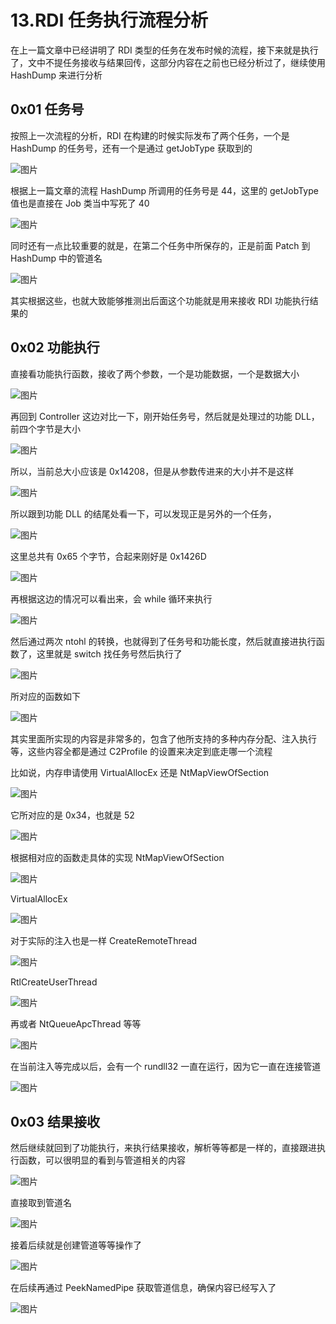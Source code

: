 # 13.RDI 任务执行流程分析

在上一篇文章中已经讲明了 RDI 类型的任务在发布时候的流程，接下来就是执行了，文中不提任务接收与结果回传，这部分内容在之前也已经分析过了，继续使用 HashDump 来进行分析

## 0x01 任务号

按照上一次流程的分析，RDI 在构建的时候实际发布了两个任务，一个是 HashDump 的任务号，还有一个是通过 getJobType 获取到的

![图片](https://img-blog.csdnimg.cn/img\_convert/4ef8c597af4b0afcdaa2d58245474baf.png)

根据上一篇文章的流程 HashDump 所调用的任务号是 44，这里的 getJobType 值也是直接在 Job 类当中写死了 40

![图片](https://img-blog.csdnimg.cn/img\_convert/2f1acba6bea45a2ac5cf4504cf912d54.png)

同时还有一点比较重要的就是，在第二个任务中所保存的，正是前面 Patch 到 HashDump 中的管道名

![图片](https://img-blog.csdnimg.cn/img\_convert/d14eafcbb98c54e31dfe46f61abc2cb4.png)

其实根据这些，也就大致能够推测出后面这个功能就是用来接收 RDI 功能执行结果的

## 0x02 功能执行

直接看功能执行函数，接收了两个参数，一个是功能数据，一个是数据大小

![图片](https://img-blog.csdnimg.cn/img\_convert/d09e707a48f4ead1be2081f989c63db1.png)

再回到 Controller 这边对比一下，刚开始任务号，然后就是处理过的功能 DLL，前四个字节是大小

![图片](https://img-blog.csdnimg.cn/img\_convert/89e378cb11f8150b2dcf9148f3ee8c03.png)

所以，当前总大小应该是 0x14208，但是从参数传进来的大小并不是这样

![图片](https://img-blog.csdnimg.cn/img\_convert/5f71ea7c7532e1c6b777c4e3cae11915.png)

所以跟到功能 DLL 的结尾处看一下，可以发现正是另外的一个任务，

![图片](https://img-blog.csdnimg.cn/img\_convert/df0b40e1c4204e1642695742028bfb49.png)

这里总共有 0x65 个字节，合起来刚好是 0x1426D

![图片](https://img-blog.csdnimg.cn/img\_convert/f65414af02cfbc536a9dea627aae5fd3.png)

再根据这边的情况可以看出来，会 while 循环来执行

![图片](https://img-blog.csdnimg.cn/img\_convert/92173ece3a8d1b9ebcb64b9698c6f699.png)

然后通过两次 ntohl 的转换，也就得到了任务号和功能长度，然后就直接进执行函数了，这里就是 switch 找任务号然后执行了

![图片](https://img-blog.csdnimg.cn/img\_convert/5954c31d908448d090ddaf4de78aafc7.png)

所对应的函数如下

![图片](https://img-blog.csdnimg.cn/img\_convert/fea8069f7872224207ca408a74d4fbbc.png)

其实里面所实现的内容是非常多的，包含了他所支持的多种内存分配、注入执行等，这些内容全都是通过 C2Profile 的设置来决定到底走哪一个流程

比如说，内存申请使用 VirtualAllocEx 还是 NtMapViewOfSection

![图片](https://img-blog.csdnimg.cn/img\_convert/35b66f1f6450362149eb247b9e123dc5.png)

它所对应的是 0x34，也就是 52

![图片](https://img-blog.csdnimg.cn/img\_convert/835cac059916954bb779c17f3ab94f82.png)

根据相对应的函数走具体的实现 NtMapViewOfSection

![图片](https://img-blog.csdnimg.cn/img\_convert/464b3e56e97ba927460c2f95e69db64d.png)

VirtualAllocEx

![图片](https://img-blog.csdnimg.cn/img\_convert/1d7c2b60bd621abd650d98e814c1045e.png)

对于实际的注入也是一样 CreateRemoteThread

![图片](https://img-blog.csdnimg.cn/img\_convert/92eecf9c0df91bf76594323af788b8cf.png)

RtlCreateUserThread

![图片](https://img-blog.csdnimg.cn/img\_convert/c8a7adfc18cadcc767af22c6cf4d71c9.png)

再或者 NtQueueApcThread 等等

![图片](https://img-blog.csdnimg.cn/img\_convert/c9e28d341dd21decb8d7f5cc44943d2a.png)

在当前注入等完成以后，会有一个 rundll32 一直在运行，因为它一直在连接管道

![图片](https://img-blog.csdnimg.cn/img\_convert/ca5c794b7273db5817737d6b5d80f38a.png)

## 0x03 结果接收

然后继续就回到了功能执行，来执行结果接收，解析等等都是一样的，直接跟进执行函数，可以很明显的看到与管道相关的内容

![图片](https://img-blog.csdnimg.cn/img\_convert/af1d4125d663d4cc5b54f3166c3548df.png)

直接取到管道名

![图片](https://img-blog.csdnimg.cn/img\_convert/55d5dd3d770cab6cc62f3912545806ac.png)

接着后续就是创建管道等等操作了

![图片](https://img-blog.csdnimg.cn/img\_convert/e6773c84848d2797223a52e19c2a3f2b.png)

在后续再通过 PeekNamedPipe 获取管道信息，确保内容已经写入了

![图片](https://img-blog.csdnimg.cn/img\_convert/d28aeeb8685ed7967fdbcb6da437f0f4.png)
